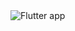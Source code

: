 <img src = "https://userimages.githubusercontent.com/75753187/123358567-aac7b900-d539-11eb-8275-0b380264bb4c.png" alt = "Flutter app">
